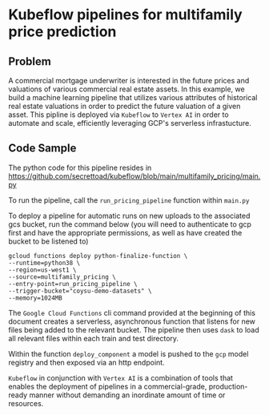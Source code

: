 # Kubeflow pipelines for multifamily price prediction

## Problem

A commercial mortgage underwriter is interested in the future prices and valuations of various commercial real estate assets. In this example, we build a machine learning pipeline that utilizes various attributes of historical real estate valuations in order to predict the future valuation of a given asset. This pipline is deployed via `Kubeflow` to `Vertex AI` in order to automate and scale, efficiently leveraging GCP's serverless infrastucture.

## Code Sample

The python code for this pipeline resides in https://github.com/secrettoad/kubeflow/blob/main/multifamily_pricing/main.py

To run the pipeline, call the `run_pricing_pipeline` function within `main.py`

To deploy a pipeline for automatic runs on new uploads to the associated gcs bucket, run the command below (you will need to authenticate to gcp first and have the appropriate permissions, as well as have created the bucket to be listened to)

```console
gcloud functions deploy python-finalize-function \
--runtime=python38 \
--region=us-west1 \
--source=multifamily_pricing \
--entry-point=run_pricing_pipeline \
--trigger-bucket="coysu-demo-datasets" \
--memory=1024MB
``` 

The `Google Cloud Functions` cli command provided at the beginning of this document creates a serverless, asynchronous function that listens for new files being added to the relevant bucket. The pipeline then uses `dask` to load all relevant files within each train and test directory.

Within the function `deploy_component` a model is pushed to the `gcp` model registry and then exposed via an http endpoint.

`Kubeflow` in conjunction with `Vertex AI` is a combination of tools that enables the deployment of pipelines in a commercial-grade, production-ready manner without demanding an inordinate amount of time or resources.


